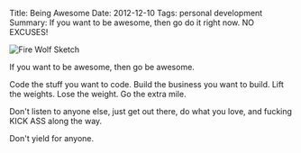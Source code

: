 Title: Being Awesome
Date: 2012-12-10
Tags: personal development
Summary:
    If you want to be awesome, then go do it right now.  NO EXCUSES!


![Fire Wolf Sketch][]


If you want to be awesome, then go be awesome.

Code the stuff you want to code.  Build the business you want to build.  Lift
the weights.  Lose the weight.  Go the extra mile.

Don't listen to anyone else, just get out there, do what you love, and fucking
KICK ASS along the way.

Don't yield for anyone.


  [Fire Wolf Sketch]: {filename}/images/2012/fire-wolf-sketch.png "Fire Wolf Sketch"
